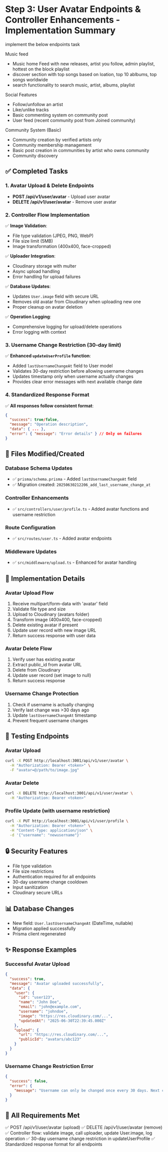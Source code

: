 # Step 3: User Avatar Endpoints & Controller Enhancements - Implementation Summary

implement the below endpoints task

 Music feed
- Music home Feed with new releases, artist you follow, admin playlist,  hottest on the block playlist
- discover section with top songs based on loation, top 10 ablbums, top songs worldwide
- search functionality to search music, artist, albums, playlist

Social Features
  - Follow/unfollow an artist
  - Like/unlike tracks
  - Basic commenting system on community post
  - User feed (recent community post from Joined community)

  Community System (Basic)
  - Community creation by verified artists only
  - Community membership management
  - Basic post creation in communities by artist who owns community
  - Community discovery

## ✅ Completed Tasks

### 1. Avatar Upload & Delete Endpoints
- **POST /api/v1/user/avatar** - Upload user avatar
- **DELETE /api/v1/user/avatar** - Remove user avatar

### 2. Controller Flow Implementation
✅ **Image Validation**:
- File type validation (JPEG, PNG, WebP)
- File size limit (5MB)
- Image transformation (400x400, face-cropped)

✅ **Uploader Integration**:
- Cloudinary storage with multer
- Async upload handling
- Error handling for upload failures

✅ **Database Updates**:
- Updates `User.image` field with secure URL
- Removes old avatar from Cloudinary when uploading new one
- Proper cleanup on avatar deletion

✅ **Operation Logging**:
- Comprehensive logging for upload/delete operations
- Error logging with context

### 3. Username Change Restriction (30-day limit)
✅ **Enhanced `updateUserProfile` function**:
- Added `lastUsernameChangeAt` field to User model
- Validates 30-day restriction before allowing username changes
- Updates timestamp only when username actually changes
- Provides clear error messages with next available change date

### 4. Standardized Response Format
✅ **All responses follow consistent format**:
```json
{
  "success": true/false,
  "message": "Operation description",
  "data": { ... },
  "error": { "message": "Error details" } // Only on failures
}
```

## 📁 Files Modified/Created

### Database Schema Updates
- ✅ `prisma/schema.prisma` - Added `lastUsernameChangeAt` field
- ✅ Migration created: `20250630212206_add_last_username_change_at`

### Controller Enhancements
- ✅ `src/controllers/user/profile.ts` - Added avatar functions and username restriction

### Route Configuration
- ✅ `src/routes/user.ts` - Added avatar endpoints

### Middleware Updates
- ✅ `src/middleware/upload.ts` - Enhanced for avatar handling

## 🔧 Implementation Details

### Avatar Upload Flow
1. Receive multipart/form-data with 'avatar' field
2. Validate file type and size
3. Upload to Cloudinary (avatars folder)
4. Transform image (400x400, face-cropped)
5. Delete existing avatar if present
6. Update user record with new image URL
7. Return success response with user data

### Avatar Delete Flow
1. Verify user has existing avatar
2. Extract public_id from avatar URL
3. Delete from Cloudinary
4. Update user record (set image to null)
5. Return success response

### Username Change Protection
1. Check if username is actually changing
2. Verify last change was >30 days ago
3. Update `lastUsernameChangeAt` timestamp
4. Prevent frequent username changes

## 🧪 Testing Endpoints

### Avatar Upload
```bash
curl -X POST http://localhost:3001/api/v1/user/avatar \
  -H "Authorization: Bearer <token>" \
  -F "avatar=@/path/to/image.jpg"
```

### Avatar Delete
```bash
curl -X DELETE http://localhost:3001/api/v1/user/avatar \
  -H "Authorization: Bearer <token>"
```

### Profile Update (with username restriction)
```bash
curl -X PUT http://localhost:3001/api/v1/user/profile \
  -H "Authorization: Bearer <token>" \
  -H "Content-Type: application/json" \
  -d '{"username": "newusername"}'
```

## 🔒 Security Features
- File type validation
- File size restrictions
- Authentication required for all endpoints
- 30-day username change cooldown
- Input sanitization
- Cloudinary secure URLs

## 📊 Database Changes
- New field: `User.lastUsernameChangeAt` (DateTime, nullable)
- Migration applied successfully
- Prisma client regenerated

## ✨ Response Examples

### Successful Avatar Upload
```json
{
  "success": true,
  "message": "Avatar uploaded successfully",
  "data": {
    "user": {
      "id": "user123",
      "name": "John Doe",
      "email": "john@example.com",
      "username": "johndoe",
      "image": "https://res.cloudinary.com/...",
      "updatedAt": "2025-06-30T22:39:45.000Z"
    },
    "upload": {
      "url": "https://res.cloudinary.com/...",
      "publicId": "avatars/abc123"
    }
  }
}
```

### Username Change Restriction Error
```json
{
  "success": false,
  "error": {
    "message": "Username can only be changed once every 30 days. Next change available on Jul 30 2025"
  }
}
```

## 🎯 All Requirements Met
✅ POST /api/v1/user/avatar (upload)
✅ DELETE /api/v1/user/avatar (remove)
✅ Controller flow: validate image, call uploader, update User.image, log operation
✅ 30-day username change restriction in updateUserProfile
✅ Standardized response format for all endpoints
